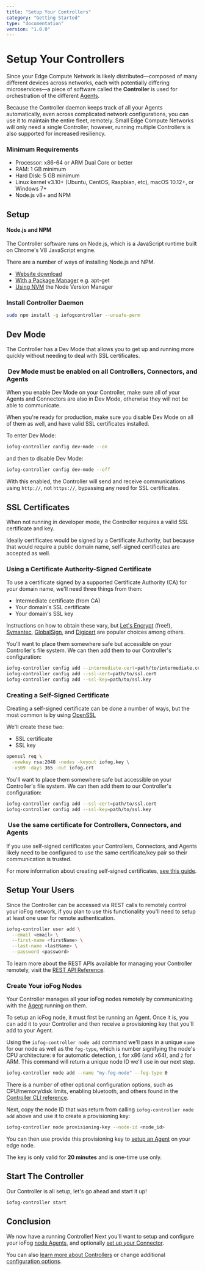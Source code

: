 ```yaml
---
title: "Setup Your Controllers"
category: "Getting Started"
type: "documentation"
version: "1.0.0"
---
```


# Setup Your Controllers
Since your Edge Compute Network is likely distributed—composed of many different devices across networks, each with potentially differing microservices—a piece of software called the **Controller** is used for orchestration of the different [Agents](agents-overview).

Because the Controller daemon keeps track of all your Agents automatically, even across complicated network configurations, you can use it to maintain the entire fleet, remotely. Small Edge Compute Networks will only need a single Controller, however, running multiple Controllers is also supported for increased resiliency.

### Minimum Requirements
  - Processor: x86-64 or ARM Dual Core or better
  - RAM: 1 GB minimum
  - Hard Disk: 5 GB minimum
  - Linux kernel v3.10+ (Ubuntu, CentOS, Raspbian, etc), macOS 10.12+, or Windows 7+
  - Node.js v8+ and NPM

## Setup
#### Node.js and NPM
The Controller software runs on Node.js, which is a JavaScript runtime built on Chrome's V8 JavaScript engine.

There are a number of ways of installing Node.js and NPM.

  - [Website download](https://nodejs.org/en/download/)
  - [With a Package Manager](https://nodejs.org/en/download/package-manager/) e.g. apt-get
  - [Using NVM](https://github.com/creationix/nvm#install-script) the Node Version Manager

### Install Controller Daemon
```sh
sudo npm install -g iofogcontroller --unsafe-perm
```

## Dev Mode
The Controller has a Dev Mode that allows you to get up and running more quickly without needing to deal with SSL certificates.

<aside class="notifications tip">
  <h3><img src="/images/icos/ico-tip.svg" alt=""> Dev Mode must be enabled on all Controllers, Connectors, and Agents</h3>
  <p>When you enable Dev Mode on your Controller, make sure all of your Agents and Connectors are also in Dev Mode, otherwise they will not be able to communicate.</p>
  <p>When you're ready for production, make sure you disable Dev Mode on all of them as well, and have valid SSL certificates installed.</p>
</aside>

To enter Dev Mode:

```sh
iofog-controller config dev-mode --on
```

and then to disable Dev Mode:

```sh
iofog-controller config dev-mode --off
```

With this enabled, the Controller will send and receive communications using `http://`, not `https://`, bypassing any need for SSL certificates.

## SSL Certificates
When not running in developer mode, the Controller requires a valid SSL certificate and key.

Ideally certificates would be signed by a Certificate Authority, but because that would require a public domain name, self-signed certificates are accepted as well.

### Using a Certificate Authority-Signed Certificate
To use a certificate signed by a supported Certificate Authority (CA) for your domain name, we'll need three things from them:

  - Intermediate certificate (from CA)
  - Your domain's SSL certificate
  - Your domain's SSL key

Instructions on how to obtain these vary, but [Let's Encrypt](https://letsencrypt.org/) (free!), [Symantec](https://www.websecurity.symantec.com/), [GlobalSign](https://www.globalsign.com/), and [Digicert](https://www.digicert.com/) are popular choices among others.

You'll want to place them somewhere safe but accessible on your Controller's file system. We can then add them to our Controller's configuration:

```sh
iofog-controller config add --intermediate-cert=path/to/intermediate.cert
iofog-controller config add --ssl-cert=path/to/ssl.cert
iofog-controller config add --ssl-key=path/to/ssl.key
```

### Creating a Self-Signed Certificate
Creating a self-signed certificate can be done a number of ways, but the most common is by using [OpenSSL](https://www.openssl.org/)

We'll create these two:

  - SSL certificate
  - SSL key

```sh
openssl req \
  -newkey rsa:2048 -nodes -keyout iofog.key \
  -x509 -days 365 -out iofog.crt
```

You'll want to place them somewhere safe but accessible on your Controller's file system. We can then add them to our Controller's configuration:

```sh
iofog-controller config add --ssl-cert=path/to/ssl.cert
iofog-controller config add --ssl-key=path/to/ssl.key
```

<aside class="notifications tip">
  <h3><img src="/images/icos/ico-tip.svg" alt=""> Use the same certificate for Controllers, Connectors, and Agents</h3>
  <p>If you use self-signed certificates your Controllers, Connectors, and Agents likely need to be configured to use the same certificate/key pair so their communication is trusted.</p>
</aside>

For more information about creating self-signed certificates, [see this guide](https://www.digitalocean.com/community/tutorials/openssl-essentials-working-with-ssl-certificates-private-keys-and-csrs).

## Setup Your Users
Since the Controller can be accessed via REST calls to remotely control your ioFog network, if you plan to use this functionality you'll need to setup at least one user for remote authentication.

```sh
iofog-controller user add \
  --email <email> \
  --first-name <firstName> \
  --last-name <lastName> \
  --password <password>
```

To learn more about the REST APIs available for managing your Controller remotely, visit the [REST API Reference](rest-api-reference).

### Create Your ioFog Nodes
Your Controller manages all your ioFog nodes remotely by communicating with the [Agent](agents-overview) running on them.

To setup an ioFog node, it must first be running an Agent. Once it is, you can add it to your Controller and then receive a provisioning key that you'll add to your Agent.

Using the `iofog-controller node add` command we'll pass in a unique `name` for our node as well as the `fog-type`, which is number signifying the node's CPU architecture: `0` for automatic detection, `1` for x86 (and x64), and `2` for ARM. This command will return a unique node ID we'll use in our next step.

```sh
iofog-controller node add --name "my-fog-node" --fog-type 0
```

There is a number of other optional configuration options, such as CPU/memory/disk limits, enabling bluetooth, and others found in the [Controller CLI reference](controllers-cli-usage).

Next, copy the node ID that was return from calling `iofog-controller node add` above and use it to create a provisioning key:

```sh
iofog-controller node provisioning-key --node-id <node_id>
```

You can then use provide this provisioning key to [setup an Agent](setup-your-agents) on your edge node.

The key is only valid for **20 minutes** and is one-time use only.

## Start The Controller
Our Controller is all setup, let's go ahead and start it up!

```sh
iofog-controller start
```

## Conclusion
We now have a running Controller! Next you'll want to setup and configure your ioFog [node Agents](setup-your-agents), and optionally [set up your Connector](setup-your-connectors).

You can also [learn more about Controllers](controllers-overview) or change additional [configuration options](controllers-cli-usage).
